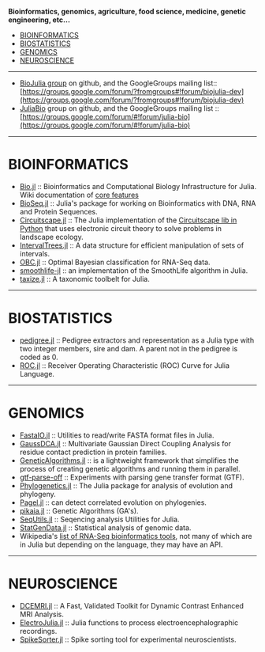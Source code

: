 **Bioinformatics, genomics, agriculture, food science, medicine, genetic engineering, etc...**

- [BIOINFORMATICS](#bioinformatics)
- [BIOSTATISTICS](#bioinformatics)
- [GENOMICS](#genomics)
- [NEUROSCIENCE](#neuroscience)
   
----

- [BioJulia group](https://github.com/BioJulia) on github, and the GoogleGroups mailing list:: [https://groups.google.com/forum/?fromgroups#!forum/biojulia-dev](https://groups.google.com/forum/?fromgroups#!forum/biojulia-dev)
- [JuliaBio](https://github.com/JuliaBio) group on github, and the GoogleGroups mailing list :: [https://groups.google.com/forum/#!forum/julia-bio](https://groups.google.com/forum/#!forum/julia-bio)

----

# BIOINFORMATICS
- [Bio.jl](https://github.com/BioJulia/Bio.jl) :: Bioinformatics and Computational Biology Infrastructure for Julia. Wiki documentation of [core features](https://github.com/BioJulia/Bio.jl/wiki/core-features)
- [BioSeq.jl](https://github.com/BioJulia/BioSeq.jl) :: Julia's package for working on Bioinformatics with DNA, RNA and Protein Sequences.
- [Circuitscape.jl](https://github.com/tanmaykm/Circuitscape.jl) :: The Julia implementation of the [Circuitscape lib in Python](http://www.circuitscape.org/) that uses electronic circuit theory to solve problems in landscape ecology.
- [IntervalTrees.jl](https://github.com/BioJulia/IntervalTrees.jl) :: A data structure for efficient manipulation of sets of intervals.
- [OBC.jl](https://github.com/binarybana/OBC.jl) :: Optimal Bayesian classification for RNA-Seq data.
- [smoothlife-jl](https://github.com/jamak/smoothlife-jl) :: an implementation of the SmoothLife algorithm in Julia.
- [taxize.jl](https://github.com/sckott/taxize.jl) :: A taxonomic toolbelt for Julia.

----

# BIOSTATISTICS
- [pedigree.jl](https://github.com/Rpedigree/pedigree.jl) :: Pedigree extractors and representation as a Julia type with two integer members, sire and dam. A parent not in the pedigree is coded as 0.
- [ROC.jl](https://github.com/diegozea/ROC.jl) :: Receiver Operating Characteristic (ROC) Curve for Julia Language.

----

# GENOMICS
- [FastaIO.jl](https://github.com/carlobaldassi/FastaIO.jl) :: Utilities to read/write FASTA format files in Julia.
- [GaussDCA.jl](https://github.com/carlobaldassi/GaussDCA.jl) :: Multivariate Gaussian Direct Coupling Analysis for residue contact prediction in protein families.
- [GeneticAlgorithms.jl](https://github.com/forio/GeneticAlgorithms.jl) :: is a lightweight framework that simplifies the process of creating genetic algorithms and running them in parallel.
- [gtf-parse-off](https://github.com/dcjones/gtf-parse-off) :: Experiments with parsing gene transfer format (GTF).
- [Phylogenetics.jl](https://github.com/BioJulia/Phylogenetics.jl) :: The Julia package for analysis of evolution and phylogeny.
- [Pagel.jl](https://github.com/porterjamesj/Pagel.jl) :: can detect correlated evolution on phylogenies.
- [pikaia.jl](https://github.com/tmeits/pikaia.jl) :: Genetic Algorithms (GA's).
- [SeqUtils.jl](https://github.com/nlhepler/SeqUtils.jl) :: Seqencing analysis Utilities for Julia.
- [StatGenData.jl](https://github.com/dmbates/StatGenData.jl) :: Statistical analysis of genomic data.
- Wikipedia's [list of RNA-Seq bioinformatics tools](http://en.wikipedia.org/wiki/List_of_RNA-Seq_bioinformatics_tools), not many of which are in Julia but depending on the language, they may have an API.

----

# NEUROSCIENCE
- [DCEMRI.jl](https://github.com/davidssmith/DCEMRI.jl) :: A Fast, Validated Toolkit for Dynamic Contrast Enhanced MRI Analysis.
- [ElectroJulia.jl](https://github.com/sam81/ElectroJulia.jl) :: Julia functions to process electroencephalographic recordings.
- [SpikeSorter.jl](https://github.com/grero/SpikeSorter.jl) :: Spike sorting tool for experimental neuroscientists.

